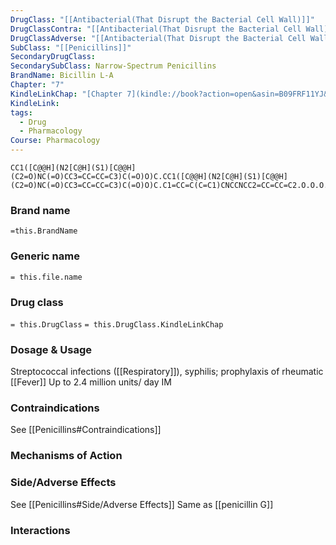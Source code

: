 ```yaml
---
DrugClass: "[[Antibacterial(That Disrupt the Bacterial Cell Wall)]]"
DrugClassContra: "[[Antibacterial(That Disrupt the Bacterial Cell Wall) Template#Contraindications]]"
DrugClassAdverse: "[[Antibacterial(That Disrupt the Bacterial Cell Wall) Template#Side/Adverse Effects]]"
SubClass: "[[Penicillins]]"
SecondaryDrugClass: 
SecondarySubClass: Narrow-Spectrum Penicillins
BrandName: Bicillin L-A
Chapter: "7"
KindleLinkChap: "[Chapter 7](kindle://book?action=open&asin=B09FRF11YJ&location=3380)"
KindleLink: 
tags:
  - Drug
  - Pharmacology
Course: Pharmacology
---
```

```smiles
CC1([C@@H](N2[C@H](S1)[C@@H](C2=O)NC(=O)CC3=CC=CC=C3)C(=O)O)C.CC1([C@@H](N2[C@H](S1)[C@@H](C2=O)NC(=O)CC3=CC=CC=C3)C(=O)O)C.C1=CC=C(C=C1)CNCCNCC2=CC=CC=C2.O.O.O.O
```

### Brand name
`=this.BrandName`
### Generic name
`= this.file.name`

### Drug class 
`= this.DrugClass`
	`= this.DrugClass.KindleLinkChap`

### Dosage & Usage
Streptococcal infections ([[Respiratory]]), syphilis; prophylaxis of rheumatic [[Fever]]
Up to 2.4 million units/ day IM

### Contraindications
See [[Penicillins#Contraindications]]

### Mechanisms of Action

### Side/Adverse Effects
See [[Penicillins#Side/Adverse Effects]]
Same as [[penicillin G]]
### Interactions
